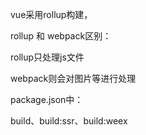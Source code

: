 vue采用rollup构建，

rollup 和 webpack区别：

rollup只处理js文件

webpack则会对图片等进行处理


package.json中：

build、build:ssr、build:weex